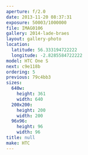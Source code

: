 ```yaml
---
aperture: f/2.0
date: 2013-11-20 08:37:31
exposure: 50003/1000000
file: IMAG0106
gallery: 2014-lade-braes
layout: gallery-photo
location:
  latitude: 56.333194722222
  longitude: -2.8285584722222
model: HTC One S
next: c9e118b
ordering: 5
previous: 79c4bb3
sizes:
  640w:
    height: 361
    width: 640
  200x200:
    height: 200
    width: 200
  96x96:
    height: 96
    width: 96
title: null
make: HTC
---
```

